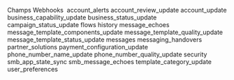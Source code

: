 Champs Webhooks
​
account_alerts
account_review_update
account_update
business_capability_update
business_status_update
campaign_status_update
flows
history
message_echoes
message_template_components_update
message_template_quality_update
message_template_status_update
messages
messaging_handovers
partner_solutions
payment_configuration_update
phone_number_name_update
phone_number_quality_update
security
smb_app_state_sync
smb_message_echoes
template_category_update
user_preferences
